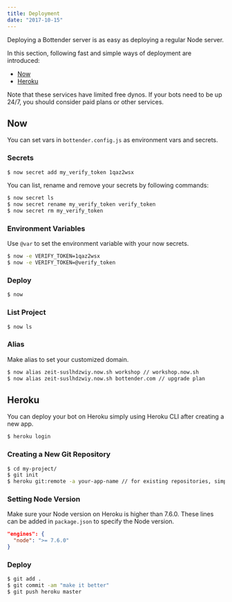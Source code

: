 ```yaml
---
title: Deployment
date: "2017-10-15"
---
```


Deploying a Bottender server is as easy as deploying a regular Node server.

In this section, following fast and simple ways of deployment are introduced:

- [Now](https://zeit.co/now)
- [Heroku](https://www.heroku.com/home)

Note that these services have limited free dynos. If your bots need to be up 24/7, you should consider paid plans or other services.

## Now

You can set vars in `bottender.config.js` as environment vars and secrets.

### Secrets

```sh
$ now secret add my_verify_token 1qaz2wsx
```

You can list, rename and remove your secrets by following commands:

```sh
$ now secret ls
$ now secret rename my_verify_token verify_token
$ now secret rm my_verify_token
```

### Environment Variables

Use `@var` to set the environment variable with your now secrets.

```sh
$ now -e VERIFY_TOKEN=1qaz2wsx
$ now -e VERIFY_TOKEN=@verify_token
```

### Deploy

```sh
$ now
```

### List Project

```sh
$ now ls
```

### Alias

Make alias to set your customized domain.

```sh
$ now alias zeit-suslhdzwiy.now.sh workshop // workshop.now.sh
$ now alias zeit-suslhdzwiy.now.sh bottender.com // upgrade plan
```

## Heroku

You can deploy your bot on Heroku simply using Heroku CLI after creating a new app.

```sh
$ heroku login
```

### Creating a New Git Repository

```sh
$ cd my-project/
$ git init
$ heroku git:remote -a your-app-name // for existing repositories, simply add heroku remote
```

### Setting Node Version

Make sure your Node version on Heroku is higher than 7.6.0. These lines can be added in `package.json` to specify the Node version.

```json
"engines": {
  "node": ">= 7.6.0"
}
```

### Deploy

```sh
$ git add .
$ git commit -am "make it better"
$ git push heroku master
```
